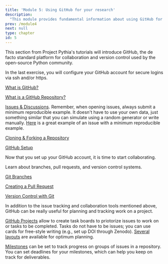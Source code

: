```yaml
---
title: 'Module 5: Using GitHub for your research'
description:
  "This module provides fundamental information about using GitHub for your research."
prev: /module4
next: null
type: chapter
id: 5
---
```


<exercise id="1" title="Introduction to GitHub">

This section from Project Pythia's tutorials will introduce GitHub, the de facto standard platform for collaboration and version control used by the open-source Python community.

In the last exercise, you will configure your GitHub account for secure logins via ssh and/or https.

[What is GitHub?](https://foundations.projectpythia.org/foundations/github/what-is-github.html)

[What is a GitHub Repository?](https://foundations.projectpythia.org/foundations/github/github-repos.html)

[Issues & Discussions](https://foundations.projectpythia.org/foundations/github/github-issues.html). Remember, when opening issues, always submit a minimum reproducible example. It doesn't have to use your own data, just something similar that you can simulate using a random generator or write manually. [Here](https://github.com/LinkedEarth/Pyleoclim_util/issues/469) is a great example of an issue with a minimum reproducible example. 

[Cloning & Forking a Repository](https://foundations.projectpythia.org/foundations/github/github-cloning-forking.html)

[GitHub Setup](https://foundations.projectpythia.org/foundations/github/github-setup-advanced.html)

</exercise>

<exercise id="2" title="Intermediate Github">

Now that you set up your GitHub account, it is time to start collaborating.

Learn about branches, pull requests, and version control systems.

[Git Branches](https://foundations.projectpythia.org/foundations/github/git-branches.html)

[Creating a Pull Request](https://foundations.projectpythia.org/foundations/github/github-pull-request.html)

[Version Control with Git](https://foundations.projectpythia.org/foundations/github/basic-git.html)

</exercise>

<exercise id="3" title="GitHub for project planning">

In addition to the issue tracking and collaboration tools mentioned above, GitHub can be really useful for planning and tracking work on a project. 

[GitHub Projects](https://docs.github.com/en/issues/planning-and-tracking-with-projects/learning-about-projects/about-projects) allow to create task boards to priotorize issues to work on or tasks to be completed. Tasks do not have to be issues; you can use cards for free-style writing (e.g., set up DOI through Zenodo). [Several layouts](https://docs.github.com/en/issues/planning-and-tracking-with-projects/customizing-views-in-your-project/changing-the-layout-of-a-view) are available for optimum planning. 

[Milestones](https://docs.github.com/en/issues/using-labels-and-milestones-to-track-work/about-milestones) can be set to track progress on groups of issues in a repository. You can set deadlines for your milestones, which can help you keep on track for deliverables. 

</exercise>
